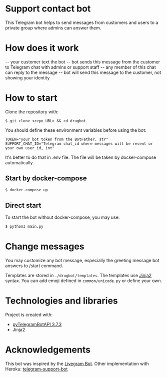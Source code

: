 # Support contact bot
This Telegram bot helps to send messages from customers and users to a private group where admins can answer them.

# How does it work
-- your customer text the bot
-- bot sends this message from the customer to Telegram chat with admins or support staff
-- any member of this chat can reply to the message
-- bot will send this message to the customer, not showing your identity

# How to start

Clone the repository with:
```
$ git clone <repo_URL> && cd drugbot
```

You should define these environment variables before using the bot:

```
TOKEN="your bot token from the BotFather, str"
SUPPORT_CHAT_ID="Telegram chat_id where messages will be resent or your own user_id, int"
```

It's better to do that in .env file. The file will be taken by docker-compose automatically.


## Start by docker-compose
``` bash
$ docker-compose up
```

## Direct start
To start the bot without docker-compose, you may use:
``` bash
$ python3 main.py
```

# Change messages

You may customize any bot message, especially the greeting message bot answers to /start command.

Templates are stored in `./drugbot/templates`. The templates use [Jinja2](https://jinja.palletsprojects.com/en/3.1.x/) syntax. You can add emoji defined in `common/unicode.py` or define your own.

# Technologies and libraries

Project is created with:
* [pyTelegramBotAPI 3.7.3](https://github.com/eternnoir/pyTelegramBotAPI)
* Jinja2

# Acknowledgements

This bot was inspired by the [Livegram Bot](https://telegra.ph/What-is-Livegram-Bot-03-17).
Other implementation with Heroku: [telegram-support-bot](https://github.com/ohld/telegram-support-bot/tree/main)